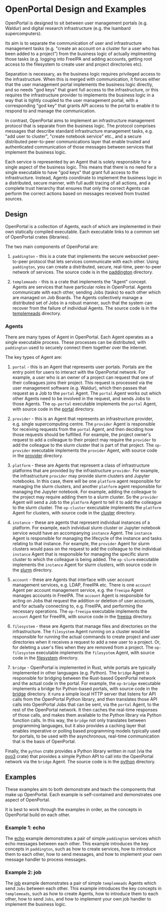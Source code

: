 # OpenPortal Design and Examples

OpenPortal is designed to sit between user management portals (e.g. Waldur)
and digital research infrastructure (e.g. the Isambard supercomputers).

Its aim is to separate the communication of user and infrastructure management
tasks (e.g. "create an account on a cluster for a user who has been added
to a project") from the business logic of actually implmenting those
tasks (e.g. logging into FreeIPA and adding accounts, getting root access
to the filesystem to create user and project directories etc).

Separation is necessary, as the business logic requires privileged access
to the infrastructure. When this is merged with communication, it forces
either that the user management portal implements the business logic directly,
and so needs "god keys" that grant full access to the infrastructure, or
this requires the infrastructure provider to implements the business logic
in a way that is tightly coupled to the user management portal, with a
corresponding "god key" that grants API access to the portal to enable it
to respond to and manage the communication.

In contrast, OpenPortal aims to implement an infrastructure management
protocol that is separate from the business logic. The protocol comprises
messages that describe standard infrastructure management tasks, e.g.
"add user to cluster", "create notebook service" etc., and a secure
distributed peer-to-peer communications layer that enable trusted and
authenticated communication of those messages between services that implement
the business logic.

Each service is represented by an Agent that is solely responsible for a
single aspect of the business logic. This means that there is no
need for a single executable to have "god keys" that
grant full access to the infrastructure. Instead, Agents coordinate to
implement the business logic in a distributed, secure manner, with full
audit tracing of all actions, and a complete trust hierarchy that ensures
that only the correct Agents can perform the correct actions based on
messages received from trusted sources.

## Design

OpenPortal is a collection of Agents, each of which are implemented in their
own statically compiled executable. Each executable links to a common set
of OpenPortal crates (libraries).

The two main components of OpenPortal are:

1. `paddington` - this is a crate that implements the secure websocket
   peer-to-peer protocol that lets services communicate with each other.
   Using `paddington`, you can create a distributed, secure,
   real-time, peer-to-peer network of services. The source code
   is in the [paddington](../paddington) directory.

2. `templemeads` - this is a crate that implements the "Agent" concept.
   Agents are services that have particular roles in OpenPortal. Agents
   communicate with each other, sending Jobs (tasks) to each other which
   are managed on Job Boards. The Agents collectively manage a distributed
   set of Jobs in a robust manner, such that the system can recover from
   the failure of individual Agents. The source code is in the
   [templemeads](../templemeads) directory.

### Agents

There are many types of Agent in OpenPortal. Each Agent operates as a single
executable process. These processes can be distributed, with `paddington`
used to securely connect them together over the internet.

The key types of Agent are:

1. `portal` - this is an Agent that represents user portals. Portals
   are the entry point for users to interact with the OpenPortal network.
   For example, a user who is an owner of a project can request that
   one of their colleagues joins their project. This request is processed
   via the user management software (e.g. Waldur), which then passes that
   request as a Job to the `portal` Agent. The `portal` Agent works out
   which other Agents need to be involved in the request, and sends Jobs
   to those Agents. The `op-portal` executable implements the `portal`
   Agent, with source code in the [portal](../portal) directory.

2. `provider` - this is an Agent that represents an infrastructure provider,
   e.g. single supercomputing centre. The `provider` Agent is responsible
   for receiving requests from the `portal` Agent, and then deciding how
   those requests should be fulfilled. For example, the project owner's
   request to add a colleague to their project may require the `provider`
   to add the colleague to the slurm cluster that is part of that project.
   The `op-provider` executable implements the `provider` Agent,
   with source code in the [provider](../provider) directory.

3. `platform` - these are Agents that represent a class of infrastructure
   platforms that are provided by the infrastructure `provider`.
   For example, the infrastructure `provider` may provide slurm clusters
   and Jupyter notebooks. In this case, there will be one `platform` agent
   responsible for managing the slurm clusters, and another `platform`
   agent responsible for managing the Jupyter notebook. For example,
   adding the colleague to the project may require adding them to a slurm
   cluster. So the `provider` Agent will send a Job to the `platform`
   Agent to tell it to add the colleague to the slurm cluster.
   The `op-cluster` executable implements the `platform` Agent
   for clusters, with source code in the [cluster](../cluster) directory.

4. `instance` - these are agents that represent individual instances of
   a platform. For example, each indvidual slurm cluster or Jupyter notebook
   service would have an accompanying `instance` Agent. The `instance`
   Agent is responsible for managing the lifecycle of the instance and
   tasks relating to that instance. For example, the `provider` Agent for
   slurm clusters would pass on the request to add the colleague to the
   individual `instance` Agent that is responsible for managing the
   specific slurm cluster to which the colleague is being added.
   The `op-slurm` executable implements the `instance` Agent for slurm
   clusters, with source code in the [slurm](../slurm) directory.

5. `account` - these are Agents that interface with user account management
   services, e.g. LDAP, FreeIPA etc. There is one `account` Agent per
   account management service, e.g. the `freeipa` Agent manages
   accounts in FreeIPA. The `account` Agent is responsible for acting
   on Jobs that request the addition or deletion of user accounts, and
   for actually connecting to, e.g. FreeIPA, and performing the
   necessary operations. The `op-freeipa` executable implements the
   `account` Agent for FreeIPA, with source code in the [freeipa](../freeipa)
   directory.

6. `filesystem` - these are Agents that manage files and directories on the
   infrastructure. The `filesystem` Agent running on a cluster would be responsible
   for running the actual commands to create project and user directories
   when it receives a request to add a new user to a project. Or,
   for deleting a user's files when they are removed from a project.
   The `op-filesystem` executable implements the `filesystem` Agent,
   with source code in the [filesystem](../filesystem) directory.

7. `bridge` - OpenPortal is implemented in Rust, while portals are typically
   implemented in other languages (e.g. Python). The `bridge` Agent is
   responsible for bridging between the Rust-based OpenPortal network and
   the actual code in the portal. For example, the `op-bridge` executable
   implements a bridge for Python-based portals, with source code in the
   [bridge](../bridge) directory. It runs a simple local
   HTTP server that listens for API calls from the OpenPortal Python
   library, and then translates those API calls into OpenPortal Jobs
   that can be sent, via the `portal` Agent, to the rest of the
   OpenPortal network. It then caches the real-time responses of those
   calls, and makes them available to the Python library via Python
   function calls. In this way, the `bridge` not only translates between
   programming languages, but it also provides a caching layer that
   enables imperative or polling based programming models typically
   used for portals, to be used with the asynchronous, real-time communication
   that is the basis of OpenPortal.

Finally, the `python` crate provides a Python library written in rust
(via the [pyo3](https://pyo3.rs/v0.22.5/) crate) that provides a simple Python
API to call into the OpenPortal network via the `bridge` Agent. The source
code is in the [python](../python) directory.

## Examples

These examples aim to both demonstrate and teach the components that make
up OpenPortal. Each example is self-contained and demonstrates one aspect
of OpenPortal.

It is best to work through the examples in order, as the concepts in
OpenPortal build on each other.

### Example 1: echo

The [echo](echo) example demonstrates a pair of simple `paddington` services
which echo messages between each other. This example introduces the key
concepts in `paddington`, such as how to create services, how to introduce
them to each other, how to send messages, and how to implement your own
message handler to process messages.

### Example 2: job

The [job](job) example demonstrates a pair of simple `templemeads` Agents
which send `Jobs` between each other. This example introduces the key
concepts in `templemeads`, such as how to create Agents, how to introduce
them to each other, how to send `Jobs`, and how to implement your own
job handler to implement the business logic.
